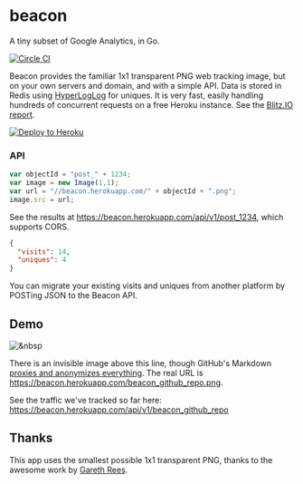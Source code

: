 # beacon
A tiny subset of Google Analytics, in Go.

[![Circle CI](https://circleci.com/gh/jelder/beacon.svg?style=svg)](https://circleci.com/gh/jelder/beacon)

Beacon provides the familiar 1x1 transparent PNG web tracking image, but on your own servers and domain, and with a simple API. Data is stored in Redis using [HyperLogLog](http://en.wikipedia.org/wiki/HyperLogLog) for uniques. It is very fast, easily handling hundreds of concurrent requests on a free Heroku instance. See the [Blitz.IO report](https://www.blitz.io/report/47babe4602b876cba4fc026ff2758a96).

[![Deploy to Heroku](https://www.herokucdn.com/deploy/button.png)](https://heroku.com/deploy)

### API

```javascript
var objectId = "post_" + 1234;
var image = new Image(1,1);
var url = "//beacon.herokuapp.com/" + objectId + ".png";
image.src = url;
```

See the results at https://beacon.herokuapp.com/api/v1/post_1234, which supports CORS.

```json
{
  "visits": 14,
  "uniques": 4
}
```

You can migrate your existing visits and uniques from another platform by POSTing JSON to the Beacon API.

## Demo

![&nbsp](https://beacon.herokuapp.com/beacon_github_repo.png)

There is an invisible image above this line, though GitHub's Markdown [proxies and anonymizes everything](https://help.github.com/articles/why-do-my-images-have-strange-urls/). The real URL is https://beacon.herokuapp.com/beacon_github_repo.png.

See the traffic we've tracked so far here: https://beacon.herokuapp.com/api/v1/beacon_github_repo

## Thanks

This app uses the smallest possible 1x1 transparent PNG, thanks to the awesome work by [Gareth Rees](http://garethrees.org/2007/11/14/pngcrush/).
